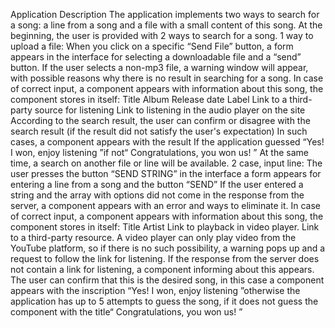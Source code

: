 Application Description
The application implements two ways to search for a song: a line from a song and a file with a small content of this song.
At the beginning, the user is provided with 2 ways to search for a song.
 1 way to upload a file:
  When you click on a specific “Send File” button, a form appears in the interface for selecting a downloadable file and a “send” button. If the user selects a non-mp3 file, a warning window will appear, with possible reasons why there is no result in searching for a song.
In case of correct input, a component appears with information about this song, the component stores in itself:
Title
Album
Release date
Label
Link to a third-party source for listening
Link to listening in the audio player on the site
According to the search result, the user can confirm or disagree with the search result (if the result did not satisfy the user's expectation) In such cases, a component appears with the result
If the application guessed “Yes! I won, enjoy listening ”if not“ Congratulations, you won us! ”
At the same time, a search on another file or line will be available.
2 case, input line:
The user presses the button “SEND STRING” in the interface a form appears for entering a line from a song and the button “SEND”
If the user entered a string and the array with options did not come in the response from the server, a component appears with an error and ways to eliminate it. In case of correct input, a component appears with information about this song, the component stores in itself:
Title
Artist
Link to playback in video player.
Link to a third-party resource.
A video player can only play video from the YouTube platform, so if there is no such possibility, a warning pops up and a request to follow the link for listening.
If the response from the server does not contain a link for listening, a component informing about this appears.
The user can confirm that this is the desired song, in this case a component appears with the inscription “Yes! I won, enjoy listening ”otherwise the application has up to 5 attempts to guess the song, if it does not guess the component with the title“ Congratulations, you won us! ”
